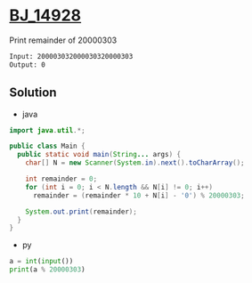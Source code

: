 # [BJ_14928](https://acmicpc.net/problem/14928)

Print remainder of 20000303

```txt
Input: 200003032000030320000303
Output: 0
```

## Solution

* java

```java
import java.util.*;

public class Main {
  public static void main(String... args) {
    char[] N = new Scanner(System.in).next().toCharArray();

    int remainder = 0;
    for (int i = 0; i < N.length && N[i] != 0; i++)
      remainder = (remainder * 10 + N[i] - '0') % 20000303;

    System.out.print(remainder);
  }
}
````

* py

```py
a = int(input())
print(a % 20000303)
```
